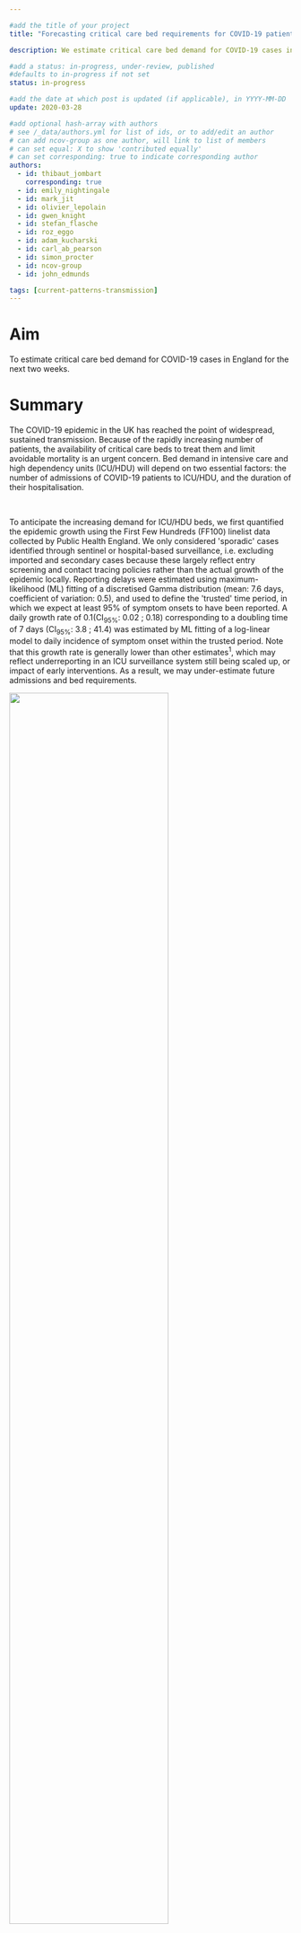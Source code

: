 ```yaml
---

#add the title of your project
title: "Forecasting critical care bed requirements for COVID-19 patients in England"

description: We estimate critical care bed demand for COVID-19 cases in England for the next two weeks. Results suggest that current capacity might be reached or exceeded by the end of March 2020.

#add a status: in-progress, under-review, published
#defaults to in-progress if not set
status: in-progress

#add the date at which post is updated (if applicable), in YYYY-MM-DD
update: 2020-03-28

#add optional hash-array with authors
# see /_data/authors.yml for list of ids, or to add/edit an author
# can add ncov-group as one author, will link to list of members
# can set equal: X to show 'contributed equally'
# can set corresponding: true to indicate corresponding author 
authors:
  - id: thibaut_jombart
    corresponding: true
  - id: emily_nightingale
  - id: mark_jit
  - id: olivier_lepolain
  - id: gwen_knight
  - id: stefan_flasche
  - id: roz_eggo
  - id: adam_kucharski
  - id: carl_ab_pearson
  - id: simon_procter
  - id: ncov-group
  - id: john_edmunds

tags: [current-patterns-transmission]
---
```


<style>

table.blueTable {
  font-family: Arial, Helvetica, sans-serif;
  border: 1px solid #93A2BC;
  background-color: #FFFFFF;
  width: 100%;
  text-align: left;
  border-collapse: collapse;
}
table.blueTable td, table.blueTable th {
  border: 1px solid #FFFFFF;
  padding: 3px 2px;
}
table.blueTable tbody td {
  font-size: 13px;
}
table.blueTable tr:nth-child(even) {
  background: #CACBDD;
}
table.blueTable thead {
  background: #66676F;
}
table.blueTable thead th {
  font-size: 15px;
  font-weight: bold;
  color: #FFFFFF;
  border-left: 2px solid #FFFFFF;
}
table.blueTable thead th:first-child {
  border-left: none;
}

table.blueTable tfoot td {
  font-size: 10px;
}

</style>


# Aim

To estimate critical care bed demand for COVID-19 cases in England for the next two weeks.


# Summary

The COVID-19 epidemic in the UK has reached the point of widespread, sustained transmission. Because of the rapidly increasing number of patients, the availability of critical care beds to treat them and limit avoidable mortality is an urgent concern. Bed demand in intensive care and high dependency units (ICU/HDU) will depend on two essential factors: the number of admissions of COVID-19 patients to ICU/HDU, and the duration of their hospitalisation.

<br>

To anticipate the increasing demand for ICU/HDU beds, we first quantified the epidemic growth using the First Few Hundreds (FF100) linelist data collected by Public Health England. We only considered 'sporadic' cases identified through sentinel or hospital-based surveillance, i.e. excluding imported and secondary cases because these largely reflect entry screening and contact tracing policies rather than the actual growth of the epidemic locally. Reporting delays were estimated using maximum-likelihood (ML) fitting of a discretised Gamma distribution (mean: 7.6 days, coefficient of variation: 0.5), and used to define the 'trusted' time period, in which we expect at least 95% of symptom onsets to have been reported. A  daily growth rate of 0.1(CI<sub>95%</sub>: 0.02 ; 0.18) corresponding to a doubling time of 7 days (CI<sub>95%</sub>: 3.8 ; 41.4) was estimated by ML fitting of a log-linear model to daily incidence of symptom onset within the trusted period. Note that this growth rate is generally lower than other estimates<sup>1</sup>, which may reflect underreporting in an ICU surveillance system still being scaled up, or impact of early interventions. As a result, we may under-estimate future admissions and bed requirements.


<img src="figures/ICU-projections.png" width="75%"> <br>
**Figure 1: Predictions of critical care bed needs.** This figure shows the numbers of new patients requiring beds in critical care for COVID-19 projected from current admissions data in ICU/HDU in England. Mean needs and their 95% confidence intervals are indicated by the plain lines and ribbons, respectively. Columns and colors present results for different assumed reporting of admissions, from full reporting (100%, left), 90% (middle), and 80% (right) reporting. Rows indicate results for different assumed distributions of the duration of hospitalisation: 'short' (median: 8 days<sup>2</sup>) and 'long' (median: 10 days<sup>3</sup>).

<br>

Assuming the proportion of COVID-19 cases needing critical care remains constant over time, we applied this growth rate to current admission data to forecast ICU/HDU admissions for the next two weeks, using admissions reported up to the 18th March 2020 as a starting point. We took into account potential underreporting of case admissions by considering three scenarios assuming 100%, 90% and 80% of admissions were reported. For each admission thus predicted, we simulated durations of hospitalisation using two recently estimated distributions with median length of stay of 8 days<sup>2</sup> (discretised Weibull: shape = 2, scale = 10) and 10 days<sup>3</sup> (discretised Weibull: shape = 2.2, scale = 12). This allowed us to forecast daily critical care bed needs (Figure 1). Despite substantial uncertainty, all scenarios forecast a marked increase in bed needs in ICU/HDU, with average demand ranging from 1,931 (CI<sub>95%</sub>: 921 ; 4,361) to 4,364 (CI<sub>95%</sub>: 2,099 ; 9,568) critical care beds every day by the end of March 2020 (Table 1). These results imply that unless transmissibility is strongly reduced in the coming days, ICU/HDU capacity for COVID-19 in England (in January 2020: 4,123 critical beds for adults, 312 in paediatrics<sup>4</sup>) may be challenged by the end of March, without even considering capacity requirements for other conditions. These concerns add to increased risks of nosocomial transmission, which may put additional pressure on bed capacity as the epidemic grows.

<br>

**Table 1: Predictions of critical care bed needs.** This table provides predicted demand for critical care bed for COVID-19 patients needing ICU/HDU admission on the 31st March 2020 in England. Numbers indicate the mean number of beds needed, with associated 95% confidence intervals representing uncertainty in both reporting delays and projected cases needing admission. Shorter and longer duration of hospitalisation correspond to two different assumed distributions with medians of 8<sup>2</sup> and 10 days<sup>3</sup>. 'Reporting' refers to the assumed percentage of COVID-19 cases admitted in ICU/HDU reported in current databases.
<table class="blueTable">
<thead>
<tr class="header">
<th align="right"></th>
<th align="right">100% Reporting</th>
<th align="right">90% Reporting</th>
<th align="right">80% Reporting</th>
</tr>
</thead>
<tbody>
<tr class="odd">
<td align="right">Shorter duration of hospitalisation</td>
<td align="right"> 1,931 (921 ; 4,361) </td>
<td align="right"> 2,194 (1,007 ; 4,864)	</td>
<td align="right"> 3,936 (1,869 ; 8,791) </td>
</tr>
<tr class="even">
<td align="right">Longer duration of hospitalisation</td>
<td align="right"> 2,171 (1,104 ; 4,772) </td>
<td align="right"> 2,426 (1,192 ; 5,342) </td>
<td align="right"> 4,364 (2,099 ; 9,568) </td>
</tr>
</tbody>
</table>

<br>




# Regional Results

The previous analyses are repeated for London, and other NHS regions separately.


## London

For the analysis of London specifically, the starting point for admissions projections is taken from the *20th March 2020*. Average predicted demand ranges from 198 (CI<sub>95%</sub>: 130 ; 315) to 548 (CI<sub>95%</sub>: 312 ; 1,056) critical care beds every day on the 31st March 2020.

<br>

<img src="figures/ICU-projections-London.png" width="75%"> <br>
**Figure 2: Predictions of critical care bed needs - London only** This figure shows the numbers of new patients requiring beds in critical care for COVID-19 projected from current admissions data in ICU/HDU in England. Mean needs and their 95% confidence intervals are indicated by the plain lines and ribbons, respectively. Columns and colors present results for different assumed reporting of admissions, from full reporting (100%, left), 90% (middle), and 80% (right) reporting. Rows indicate results for different assumed distributions of the duration of hospitalisation: 'short' (median: 8 days<sup>2</sup>) and 'long' (median: 10 days<sup>3</sup>).

<br>



## NHS regions (excl. London)

For the analysis excluding London, the starting point for admissions projections is taken from the *18th March 2020*.  Average predicted demand ranges from 1,835 (CI<sub>95%</sub>: 862 ; 4,193) to 4,155 (CI<sub>95%</sub>: 2,028 ; 9,099	) critical care beds every day on the 31st March 2020.

<img src="figures/ICU-projections-excLondon.png" width="75%"> <br>
**Figure 3: Predictions of critical care bed needs - NHS regions excluding London.** This figure shows the numbers of new patients requiring beds in critical care for COVID-19 projected from current admissions data in ICU/HDU in England. Mean needs and their 95% confidence intervals are indicated by the plain lines and ribbons, respectively. Columns and colors present results for different assumed reporting of admissions, from full reporting (100%, left), 90% (middle), and 80% (right) reporting. Rows indicate results for different assumed distributions of the duration of hospitalisation: 'short' (median: 8 days<sup>2</sup>) and 'long' (median: 10 days<sup>3</sup>).




<br>

# App

Since the initial post, the model has been generalised to any type of
hospitalisation and implmented in a
[web-app](https://cmmid-lshtm.shinyapps.io/hospital_bed_occupancy_projections/).



<br>

# References 
1. Grasselli G, Pesenti A, Cecconi M. Critical Care Utilization for the COVID-19 Outbreak in Lombardy, Italy: Early Experience and Forecast During an Emergency Response. JAMA 2020; published online March 13. DOI:10.1001/jama.2020.4031.
2. Zhou F, Yu T, Du R, et al. Clinical course and risk factors for mortality of adult inpatients with COVID-19 in Wuhan, China: a retrospective cohort study. Lancet 2020; published online March 11. DOI:10.1016/S0140-6736(20)30566-3.
3. Cao B, Wang Y, Wen D, et al. A Trial of Lopinavir-Ritonavir in Adults Hospitalized with Severe Covid-19. N Engl J Med 2020; published online March 18. DOI:10.1056/NEJMoa2001282.
4. NHS. Critical Care Bed Capacity and Urgent Operations. NHS Statistics. https://www.england.nhs.uk/statistics/statistical-work-areas/critical-care-capacity/critical-care-bed-capacity-and-urgent-operations-cancelled-2019-20-data/ (accessed March 21, 2020).


<br>
<br>

# Acknowledgements 
The named authors (TJ, ESN, MJ, OLPDW, GK, RME, AJK, CABP, WJE) had the following sources of funding: 
TJ receives funding from the Global Challenges Research Fund (GCRF) project 'RECAP' managed through RCUK and ESRC (ES/P010873/1), the UK Public Health Rapid Support Team funded by the United Kingdom Department of Health and Social Care and from the National Institute for Health Research (NIHR) - Health Protection Research Unit for Modelling Methodology. ESN receives funding from the Bill and Melinda Gates Foundation (grant number: OPP1183986). MJ receives funding from the Bill and Melinda Gates foundation (grant number: INV-003174) and the NIHR (grant numbers: 16/137/109 and HPRU-2012-10096). SRP receives funding  from the Bill and Melinda Gates Foundation (grant number: OPP1180644). RME receives funding from HDR UK (grant number: MR/S003975/1). SF is supported by a Sir Henry Dale Fellowship jointly funded by the Wellcome Trust and the Royal Society (Grant number 208812/Z/17/Z). AJK receives funding from the Wellcome Trust (grant number: 206250/Z/17/Z). GMK was supported by a fellowship from the UK Medical Research Council (MR/P014658/1). 
 
The UK Public Health Rapid Support Team is funded by UK aid from the Department of Health and Social Care and is jointly run by Public Health England and the London School of Hygiene & Tropical Medicine. The University of Oxford and King's College London are academic partners. The views expressed in this publication are those of the authors and not necessarily those of the National Health Service, the National Institute for Health Research or the Department of Health and Social Care.



<br>

### Authors' contributions
In alphabetic order:
JE, MJ, TJ developed the methodology. 
ESN, MJ, TJ contributed code.
TJ performed the analyses.
ESN, TJ reviewed code.
ESN, TJ wrote the first draft of the manuscript.
AK, CP, ESN, JE, MJ, OlP, GMK, RE, SF, TJ contributed to the manuscript.

CMMID COVID-19 Working Group gave input on the method, contributed data and provided elements of discussion. The following authors were part of the Centre for Mathematical Modelling of Infectious Disease 2019-nCoV working group: Billy J Quilty, Christopher I Jarvis, Petra Klepac, Charlie Diamond, Joel Hellewell, Timothy W Russell, Alicia Rosello, Yang Liu, James D Munday, Sam Abbott, Kevin van Zandvoort, Graham Medley, Samuel Clifford, Kiesha Prem, Nicholas Davies, Fiona Sun, Hamish Gibbs, Amy Gimma, Nikos I Bosse, Sebastian Funk. Each contributed in processing, cleaning and interpretation of data, interpreted findings, contributed to the manuscript, and approved the work for publication.
